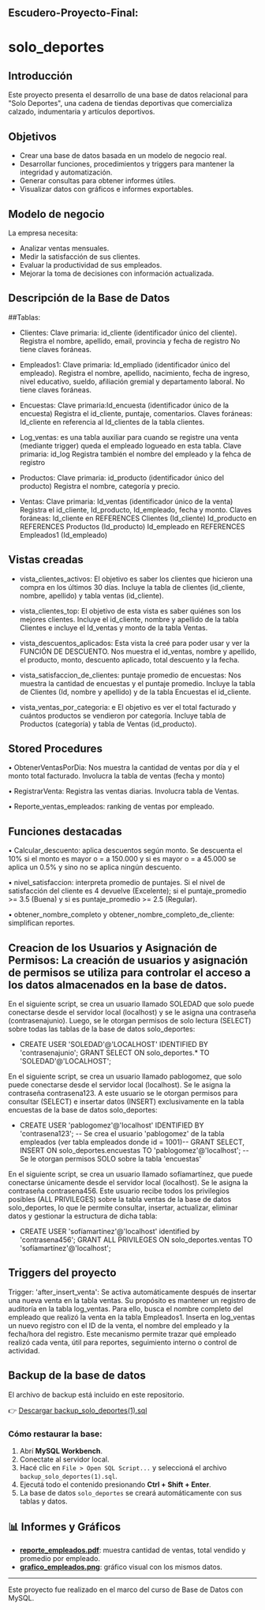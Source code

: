 ## Escudero-Proyecto-Final:
# solo_deportes

## Introducción

Este proyecto presenta el desarrollo de una base de datos relacional para "Solo Deportes", una cadena de tiendas deportivas que comercializa calzado, indumentaria y artículos deportivos.

##  Objetivos

- Crear una base de datos basada en un modelo de negocio real.
- Desarrollar funciones, procedimientos y triggers para mantener la integridad y automatización.
- Generar consultas para obtener informes útiles.
- Visualizar datos con gráficos e informes exportables.

##  Modelo de negocio

La empresa necesita:
- Analizar ventas mensuales.
- Medir la satisfacción de sus clientes.
- Evaluar la productividad de sus empleados.
- Mejorar la toma de decisiones con información actualizada.

## Descripción de la Base de Datos 

##Tablas: 

- Clientes:
Clave primaria: id_cliente (identificador único del cliente).
Registra el nombre, apellido, email, provincia y fecha de registro
No tiene claves foráneas.

- Empleados1:
Clave primaria: Id_empliado (identificador único del empleado).
Registra el nombre, apellido, nacimiento, fecha de ingreso, nivel educativo, sueldo, afiliación gremial y departamento laboral.
No tiene claves foráneas.

- Encuestas:
Clave primaria:Id_encuesta (identificador único de la encuesta)
Registra el id_cliente, puntaje, comentarios. 
Claves foráneas: Id_cliente en referencia al Id_clientes de la tabla clientes.

- Log_ventas: es una tabla auxiliar para cuando se registre una venta (mediante trigger) queda el empleado logueado en esta tabla.
Clave primaria: id_log 
Registra también el nombre del empleado y la fehca de registro

- Productos:
Clave primaria: id_producto (identificador único del producto)
Registra el nombre, categoría y precio.

- Ventas:
Clave primaria: Id_ventas (identificador único de la venta)
Registra el id_cliente, Id_producto, Id_empleado, fecha y monto.
Claves foráneas: Id_cliente en REFERENCES Clientes (Id_cliente)
                 Id_producto en REFERENCES Productos (Id_producto)
                 Id_empleado en  REFERENCES Empleados1 (Id_empleado)  
  
    

##  Vistas creadas

- vista_clientes_activos: 
El objetivo es saber los clientes que hicieron una compra en los últimos 30 días. Incluye la tabla de clientes (id_cliente, nombre, apellido) y tabla ventas (id_cliente).

- vista_clientes_top:
El objetivo de esta vista es saber quiénes son los mejores clientes. Incluye el id_cliente, nombre y apellido de la tabla Clientes e incluye el Id_ventas y monto de la tabla Ventas.

- vista_descuentos_aplicados:
Esta vista la creé para poder usar y ver la FUNCIÓN DE DESCUENTO.  Nos muestra el id_ventas, nombre y apellido, el producto, monto, descuento aplicado, total descuento y la fecha.

- vista_satisfaccion_de_clientes: puntaje promedio de encuestas:
Nos muestra la cantidad de encuestas y el puntaje promedio. Incluye la tabla de Clientes (Id, nombre y apellido) y de la tabla Encuestas el id_cliente.

- vista_ventas_por_categoria: e
El objetivo es ver el total facturado y cuántos productos se vendieron por categoría. Incluye tabla de Productos (categoría) y tabla de Ventas (id_producto).

## Stored Procedures

•	ObtenerVentasPorDia: Nos muestra la cantidad de ventas por día y el monto total facturado. Involucra la tabla de ventas (fecha y monto)

•	RegistrarVenta: Registra las ventas diarias. Involucra tabla de Ventas.

• Reporte_ventas_empleados: ranking de ventas por empleado.

##  Funciones destacadas

• Calcular_descuento: aplica descuentos según monto.  Se descuenta el 10% si el monto es mayor o = a 150.000 y si es mayor o = a 45.000 se aplica un 0.5% y sino no se aplica ningún descuento.

• nivel_satisfaccion: interpreta promedio de puntajes. Si el nivel de satisfacción del cliente es 4 devuelve (Excelente); si el puntaje_promedio >= 3.5 (Buena) y si es puntaje_promedio >= 2.5 (Regular).

• obtener_nombre_completo y obtener_nombre_completo_de_cliente: simplifican reportes.

## Creacion de los Usuarios y Asignación de Permisos: La creación de usuarios y asignación de permisos se utiliza para controlar el acceso a los datos almacenados en la base de datos.

En el siguiente script, se crea un usuario llamado SOLEDAD que solo puede conectarse desde el servidor local (localhost) y se le asigna una contraseña (contrasenajunio). 
Luego, se le otorgan permisos de solo lectura (SELECT) sobre todas las tablas de la base de datos solo_deportes:
* CREATE USER 'SOLEDAD'@'LOCALHOST' IDENTIFIED BY 'contrasenajunio'; 
  GRANT SELECT ON solo_deportes.* TO 'SOLEDAD'@'LOCALHOST';

En el siguiente script, se crea un usuario llamado pablogomez, que solo puede conectarse desde el servidor local (localhost). Se le asigna la contraseña contrasena123. A este usuario se le otorgan permisos para consultar (SELECT) e insertar datos (INSERT) exclusivamente en la tabla encuestas de la base de datos solo_deportes:
* CREATE USER 'pablogomez'@'localhost' IDENTIFIED BY 'contrasena123'; -- Se crea el usuario 'pablogomez' de la tabla empleados (ver tabla empleados donde id = 1001)--
  GRANT SELECT, INSERT ON solo_deportes.encuestas TO 'pablogomez'@'localhost'; -- Se le otorgan permisos SOLO sobre la tabla 'encuestas'

En el siguiente script, se crea un usuario llamado sofíamartínez, que puede conectarse únicamente desde el servidor local (localhost). 
Se le asigna la contraseña contrasena456. Este usuario recibe todos los privilegios posibles (ALL PRIVILEGES) sobre la tabla ventas de la base de datos solo_deportes, lo que le permite consultar, insertar, actualizar, eliminar datos y gestionar la estructura de dicha tabla:
* CREATE USER 'sofíamartínez'@'localhost' identified by 'contrasena456'; 
  GRANT ALL PRIVILEGES ON solo_deportes.ventas TO 'sofíamartínez'@'localhost';

## Triggers del proyecto

Trigger: 'after_insert_venta':
Se activa automáticamente después de insertar una nueva venta en la tabla ventas. Su propósito es mantener un registro de auditoría en la tabla log_ventas. 
Para ello, busca el nombre completo del empleado que realizó la venta en la tabla Empleados1.
Inserta en log_ventas un nuevo registro con el ID de la venta, el nombre del empleado y la fecha/hora del registro.
Este mecanismo permite trazar qué empleado realizó cada venta, útil para reportes, seguimiento interno o control de actividad.

## Backup de la base de datos

El archivo de backup está incluido en este repositorio.

👉 [Descargar backup_solo_deportes(1).sql](./backup_solo_deportes(1).sql)

### Cómo restaurar la base:

1. Abrí **MySQL Workbench**.
2. Conectate al servidor local.
3. Hacé clic en `File > Open SQL Script...` y seleccioná el archivo `backup_solo_deportes(1).sql`.
4. Ejecutá todo el contenido presionando **Ctrl + Shift + Enter**.
5. La base de datos `solo_deportes` se creará automáticamente con sus tablas y datos.


## 📊 Informes y Gráficos

- **[reporte_empleados.pdf](reporte_empleados.pdf)**: muestra cantidad de ventas, total vendido y promedio por empleado.
- **[grafico_empleados.png](grafico_empleados.png)**: gráfico visual con los mismos datos.







---

Este proyecto fue realizado en el marco del curso de Base de Datos con MySQL.

